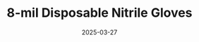 ---
type: product
layout: product
date: 2025-03-27
sitemap:
  priority: 1
  changefreq: "weekly"

# SEO metadata
seoTitleSuffix: "Professional Mechanic Gloves Near Me"
seoDescription: >-
  8-mil Disposable Nitrile Gloves for Alabama mechanics. Heavy-duty, FDA-certified protection in M-XXL sizes. Durable, comfy, and budget-friendly.

# Page content
title: "8-mil Disposable **Nitrile Gloves**"
subtitle: ""
titlePrefix: "Alabama’s Mechanic Safety Essential"
description: >-
  8-mil Disposable Nitrile Gloves offer Alabama mechanics tough, textured grip protection. FDA, ASTM, CE certified, they’re perfect for shops at a low bulk price. (141 characters)

# benefitsContent
benefitsImages:
  - image: "/images/gloves/gallery-2.png"
    alt: "8-mil Disposable Nitrile Gloves for Alabama Mechanics"
  - image: "/images/gloves/product-details.jpg"
    alt: "8-mil Disposable Nitrile Gloves in Alabama Shops"

benefitsBlocks:
  - title: "Alabama Shops Save Big"
    text: >-
      These gloves cost nearly half the market price, letting Alabama mechanics swap them often. Better hygiene and protection without busting the shop budget.
  - title: "Tough for Auto Jobs"
    text: >-
      8-mil nitrile resists punctures from sharp tools and oil. Alabama techs trust them for safe, heavy-duty work in auto shops and service centers statewide.
  - title: "Meets Alabama Safety Rules"
    text: >-
      FDA, 510K, ASTM, and CE certified, these gloves keep Alabama shops compliant. Perfect for service pros needing reliable hand protection every day.
  - title: "Fits Techs Right"
    text: >-
      Sizes M, L, XL, and XXL mean every Alabama mechanic gets a snug fit. No loose or tight gloves—just comfort and safety for all-day shop work.
  - title: "Comfy for Auto Shifts"
    text: >-
      Latex-free and ergonomic, these gloves cut fatigue and allergies. Alabama mechanics wear them all day in garages with no itch or discomfort.
  - title: "Easy Moves in Bays"
    text: >-
      Thick but flexible, these gloves let techs handle small parts with ease. No stiff fingers—just smooth work on cars and equipment.
  - title: "Heavy Duty for Pros"
    text: >-
      Built for tough tasks, these gloves shield Alabama mechanics from chemicals and grime. Perfect for dealerships and repair shops needing solid gear.
  - TITLE: "Bulk Deals for Alabama Shops"
    text: >-
      Affordable bulk pricing keeps Alabama service centers stocked. Swap gloves often without worry, saving cash and boosting safety in busy garages.
  - title: "Alabama Mechanics’ Choice"
    text: >-
      Textured grip and durability make these gloves a hit in Alabama. From oil changes to brake jobs, they deliver pro-grade protection with every use.

# testimonials section
testimonials:
  title: ""
  items:
    - name: "Jake"
      text: >-
        These gloves are awesome in my Mobile, Alabama shop. Thick and grippy, they handle oil and tools easy. No rips, great price—best I’ve used here.
    - name: "Tina"
      text: >-
        My Huntsville crew loves these gloves. Tough for car work, comfy all day, and they fit perfect. Bulk deal’s a steal for Alabama mechanics like us.
    - name: "Ron"
      text: >-
        In Birmingham, Alabama, these gloves rock. No tears on sharp stuff, and I can grab small bolts fine. Cheap and solid—perfect for my garage.
    - name: "Kim"
      text: >-
        Montgomery shop here—these gloves are tough. Handle brake cleaner and grease with no issues. Fast shipping to Alabama keeps us ready to roll.
    - name: "Lee"
      text: >-
        My Tuscaloosa team swears by these. Strong, no latex itch, and they don’t rip. Good sizes and price for Alabama mechanics working hard daily.
    - name: "Beth"
      text: >-
        These gloves rule in Dothan, Alabama. Thick enough for tough jobs, but I can still move my hands easy. Bulk order’s cheap and ships fast—love it.
    - name: "Cody"
      text: >-
        Fleet guy in Alabama—these gloves hold up. No punctures from rough parts, fit great. Awesome deal for keeping my shop safe and clean.
    - name: "Ann"
      text: >-
        Been using these in Decatur, Alabama. They’re sturdy, grip well, and don’t tear on greasy jobs. Best gloves I’ve found for the price around here.
    - name: "Matt"
      text: >-
        My Auburn shop digs these gloves. Tough on chemicals, comfy fit, no rips. Fast delivery to Alabama and a solid bulk price—can’t ask for more.

# FAQ section
faq:
  titleColored: "F.A.Q."
  questions:
    - question: "How tough are these gloves for auto shops?"
      answer: >-
        8-mil nitrile makes them puncture-proof for Alabama mechanics. They handle oil, tools, and chemicals, keeping hands safe in busy garages and dealerships.
    - question: "Do they meet Alabama safety standards?"
      answer: >-
        Yes, FDA, ASTM, and CE certified. Alabama service centers trust them for compliance and pro-grade protection on every job, big or small.
    - question: "What sizes work for techs?"
      answer: >-
        M, L, XL, and XXL fit all mechanics. Snug and comfy, they cut risks from loose or tight gloves, boosting safety in service bays.
    - question: "Comfy for auto shop long shifts?"
      answer: >-
        Latex-free and ergonomic, they’re great for Alabama pros. No allergies or fatigue—just solid comfort for all-day wear in auto shops.
    - question: "Can mechanics move easy?"
      answer: >-
        Thick yet flexible, these gloves let Alabama techs grab small parts with no hassle. Perfect for detailed work in garages and service centers.
    - question: "Why cheaper for Alabama shops?"
      answer: >-
        Bulk prices are half the norm, saving Alabama mechanics big. Swap often for hygiene without breaking the bank—ideal for high-volume shops.
    - question: "Good for fleet work?"
      answer: >-
        Yep, they shield hands from grime and chemicals. Alabama fleet pros rely on their durability for tough jobs, keeping service bays safe and efficient.
    - question: "How’s Alabama supply reliability?"
      answer: >-
        Fast shipping keeps Alabama stocked with these gloves. Shops and dealerships get bulk orders quick, ensuring steady safety gear for mechanics.

---